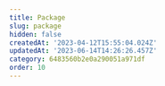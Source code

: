 ```yaml
---
title: Package
slug: package
hidden: false
createdAt: '2023-04-12T15:55:04.024Z'
updatedAt: '2023-06-14T14:26:26.457Z'
category: 6483560b2e0a290051a971df
order: 10
---
```

